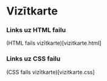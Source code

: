 # Vizītkarte
### Links uz HTML failu
(HTML fails vizītkarte)[vizitkarte.html]

### Links uz CSS failu
(CSS fails vizītkarte)[vizitkarte.css]
